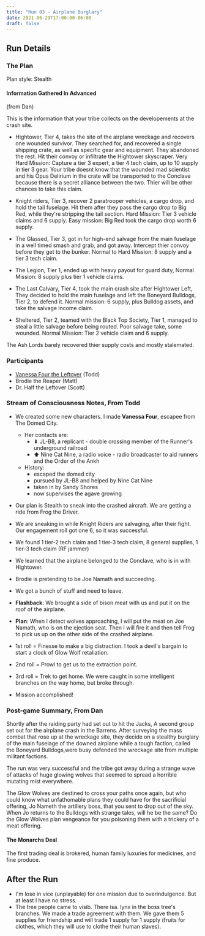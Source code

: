 ```yaml
---
title: "Run 03 - Airplane Burglary"
date: 2021-06-29T17:00:00-06:00
draft: false
---
```


## Run Details

### The Plan

Plan style: Stealth

#### Information Gathered In Advanced

(from Dan)

This is the information that your tribe collects on the developements at the crash site.

* Hightower, Tier 4, takes the site of the airplane wreckage and recovers one
wounded survivor. They searched for, and recovered a single shipping crate, as well
as specific gear and equipment. They abandoned the rest. Hit their convoy or
infiltrate the Hightower skyscraper.
Very Hard Mission: Capture a tier 3 expert, a tier 4 tech claim, up to 10 supply in tier
3 gear. Your tribe doesnt know that the wounded mad scientist and his Opus
Delirium in the crate will be transported to the Conclave because there is a secret
alliance between the two. Thier will be other chances to take this claim.

* Knight riders, Tier 3, recover 2 paratrooper vehicles, a cargo drop, and hold the tail
fuselage. Hit them after they pass the cargo drop to Big Red, while they're stripping
the tail section.
Hard Mission: Tier 3 vehicle claims and 6 supply.
Easy mission: Big Red took the cargo drop worth 6 supply.

* The Glassed, Tier 3, got in for high-end salvage from the main fuselage in a well
timed smash and grab, and got away. Intercept thier convoy before they get to the
bunker.
Normal to Hard Mission: 8 supply and a tier 3 tech claim.

* The Legion, Tier 1, ended up with heavy payout for guard duty,
Normal Mission: 8 supply plus tier 1 vehicle claims.

* The Last Calvary, Tier 4, took the main crash site after Hightower Left, They decided
to hold the main fuselage and left the Boneyard Bulldogs, Tier 2, to defend it.
Normal mission: 6 supply, plus Bulldog assets, and take the salvage income claim.

* Sheltered, Tier 2, teamed with the Black Top Society, Tier 1, managed to steal a little
salvage before being routed. Poor salvage take, some wounded. Normal Mission:
Tier 2 vehicle claim and 6 supply.

The Ash Lords barely recovered thier supply costs and mostly stalemated.


### Participants

* [Vanessa Four the Leftover](../../characters/vanessa) (Todd)
* Brodie the Reaper (Matt)
* Dr. Half the Leftover (Scott)

### Stream of Consciousness Notes, From Todd

* We created some new characters. I made **Vanessa Four**, escapee from The Domed City. 
	* Her contacts are:
		* ⬇ JL-B8, a replicant - double crossing member of the Runner's underground railroad
		* ⬆ Nine Cat Nine, a radio voice - radio broadcaster to aid runners and the Order of the Ankh
	* History:
		* escaped the domed city
		* pursued by JL-B8 and helped by Nine Cat Nine
		* taken in by Sandy Shores
		* now supervises the agave growing


* Our plan is Stealth to sneak into the crashed aircraft. We are getting a ride from Frog the Driver.
* We are sneaking in while Knight Riders are salvaging, after their fight. Our engagement roll got one 6, so it was successful.
* We found 1 tier-2 tech claim and 1 tier-3 tech claim, 8 general supplies, 1 tier-3 tech claim (RF jammer)
* We learned that the airplane belonged to the Conclave, who is in with Hightower.
* Brodie is pretending to be Joe Namath and succeeding.
* We got a bunch of stuff and need to leave.
* **Flashback**: We brought a side of bison meat with us and put it on the roof of the airplane.
* **Plan**: When I detect wolves approaching, I will put the meat on Joe Namath, who is on the ejection seat. Then I will fire it and then tell Frog to pick us up on the other side of the crashed airplane.
* 1st roll = Finesse to make a big distraction. I took a devil's bargain to start a clock of Glow Wolf retaliation.
* 2nd roll = Prowl to get us to the extraction point.
* 3rd roll = Trek to get home. We were caught in some intelligent branches on the way home, but broke through.
* Mission accomplished!


### Post-game Summary, From Dan

Shortly after the raiding party had set out to hit the Jacks, A second group set out for the airplane crash in the Barrens. After surveying the mass combat that rose up at the wreckage site, they decide on a stealthy burglary of the main fuselage of the downed airplane while a tough faction, called the Boneyard Bulldogs,were busy defended the wreckage site from multiple militant factions.

The run was very successful and the tribe got away during a strange wave of attacks of huge glowing wolves that seemed to spread a horrible mutating mist everywhere.

The Glow Wolves are destined to cross your paths once again, but who could know what unfathomable plans they could have for the sacrificial offering, Jo Nameth the artillery boss, that you sent to drop out of the sky. When Jo returns to the Bulldogs with strange tales, will he be the same? Do the Glow Wolves plan vengeance for you poisoning them with a trickery of a meat offering.

#### The Monarchs Deal

The first trading deal is brokered, human family luxuries for medicines, and fine produce.

## After the Run

* I'm lose in vice (unplayable) for one mission due to overindulgence. But at least I have no stress.
* The tree people came to visib. There isa. lynx in the boss tree's branches. We made a trade agreement with them. We gave them 5 supplies for friendship and will trade 1 supply for 1 supply (fruits for clothes, which they will use to clothe their human slaves).
